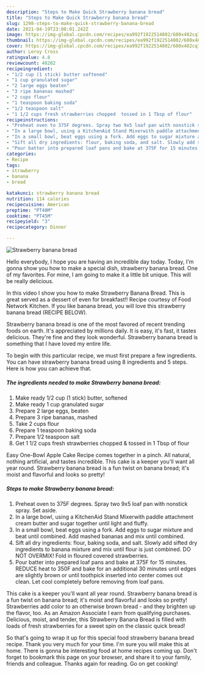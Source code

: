 ```yaml
---
description: "Steps to Make Quick Strawberry banana bread"
title: "Steps to Make Quick Strawberry banana bread"
slug: 1298-steps-to-make-quick-strawberry-banana-bread
date: 2021-04-19T23:08:01.242Z
image: https://img-global.cpcdn.com/recipes/ea992f1922514802/680x482cq70/strawberry-banana-bread-recipe-main-photo.jpg
thumbnail: https://img-global.cpcdn.com/recipes/ea992f1922514802/680x482cq70/strawberry-banana-bread-recipe-main-photo.jpg
cover: https://img-global.cpcdn.com/recipes/ea992f1922514802/680x482cq70/strawberry-banana-bread-recipe-main-photo.jpg
author: Leroy Cross
ratingvalue: 4.8
reviewcount: 48202
recipeingredient:
- "1/2 cup (1 stick) butter softened"
- "1 cup granulated sugar"
- "2 large eggs beaten"
- "3 ripe bananas mashed"
- "2 cups flour"
- "1 teaspoon baking soda"
- "1/2 teaspoon salt"
- "1 1/2 cups fresh strawberries chopped  tossed in 1 Tbsp of flour"
recipeinstructions:
- "Preheat oven to 375F degrees. Spray two 9x5 loaf pan with nonstick spray. Set aside."
- "In a large bowl, using a KitchenAid Stand Mixerwith paddle attachment cream butter and sugar together until light and fluffy."
- "In a small bowl, beat eggs using a fork. Add eggs to sugar mixture and beat until combined. Add mashed bananas and mix until combined."
- "Sift all dry ingredients: flour, baking soda, and salt. Slowly add sifted dry ingredients to banana mixture and mix until flour is just combined. DO NOT OVERMIX! Fold in floured covered strawberries."
- "Pour batter into prepared loaf pans and bake at 375F for 15 minutes. REDUCE heat to 350F and bake for an additional 30 minutes until edges are slightly brown or until toothpick inserted into center comes out clean. Let cool completely before removing from loaf pans."
categories:
- Recipe
tags:
- strawberry
- banana
- bread

katakunci: strawberry banana bread 
nutrition: 114 calories
recipecuisine: American
preptime: "PT40M"
cooktime: "PT45M"
recipeyield: "3"
recipecategory: Dinner

---
```



![Strawberry banana bread](https://img-global.cpcdn.com/recipes/ea992f1922514802/680x482cq70/strawberry-banana-bread-recipe-main-photo.jpg)

Hello everybody, I hope you are having an incredible day today. Today, I'm gonna show you how to make a special dish, strawberry banana bread. One of my favorites. For mine, I am going to make it a little bit unique. This will be really delicious.

In this video I show you how to make Strawberry Banana Bread. This is great served as a dessert of even for breakfast!! Recipe courtesy of Food Network Kitchen. If you like banana bread, you will love this strawberry banana bread (RECIPE BELOW).

Strawberry banana bread is one of the most favored of recent trending foods on earth. It's appreciated by millions daily. It is easy, it's fast, it tastes delicious. They're fine and they look wonderful. Strawberry banana bread is something that I have loved my entire life.


To begin with this particular recipe, we must first prepare a few ingredients. You can have strawberry banana bread using 8 ingredients and 5 steps. Here is how you can achieve that.

<!--inarticleads1-->

##### The ingredients needed to make Strawberry banana bread:

1. Make ready 1/2 cup (1 stick) butter, softened
1. Make ready 1 cup granulated sugar
1. Prepare 2 large eggs, beaten
1. Prepare 3 ripe bananas, mashed
1. Take 2 cups flour
1. Prepare 1 teaspoon baking soda
1. Prepare 1/2 teaspoon salt
1. Get 1 1/2 cups fresh strawberries chopped &amp; tossed in 1 Tbsp of flour


Easy One-Bowl Apple Cake Recipe comes together in a pinch. All natural, nothing artificial, and tastes incredible. This cake is a keeper you&#39;ll want all year round. Strawberry banana bread is a fun twist on banana bread; it&#39;s moist and flavorful and looks so pretty! 

<!--inarticleads2-->

##### Steps to make Strawberry banana bread:

1. Preheat oven to 375F degrees. Spray two 9x5 loaf pan with nonstick spray. Set aside.
1. In a large bowl, using a KitchenAid Stand Mixerwith paddle attachment cream butter and sugar together until light and fluffy.
1. In a small bowl, beat eggs using a fork. Add eggs to sugar mixture and beat until combined. Add mashed bananas and mix until combined.
1. Sift all dry ingredients: flour, baking soda, and salt. Slowly add sifted dry ingredients to banana mixture and mix until flour is just combined. DO NOT OVERMIX! Fold in floured covered strawberries.
1. Pour batter into prepared loaf pans and bake at 375F for 15 minutes. REDUCE heat to 350F and bake for an additional 30 minutes until edges are slightly brown or until toothpick inserted into center comes out clean. Let cool completely before removing from loaf pans.


This cake is a keeper you&#39;ll want all year round. Strawberry banana bread is a fun twist on banana bread; it&#39;s moist and flavorful and looks so pretty! Strawberries add color to an otherwise brown bread - and they brighten up the flavor, too. As an Amazon Associate I earn from qualifying purchases. Delicious, moist, and tender, this Strawberry Banana Bread is filled with loads of fresh strawberries for a sweet spin on the classic quick bread! 

So that's going to wrap it up for this special food strawberry banana bread recipe. Thank you very much for your time. I'm sure you will make this at home. There is gonna be interesting food at home recipes coming up. Don't forget to bookmark this page on your browser, and share it to your family, friends and colleague. Thanks again for reading. Go on get cooking!
